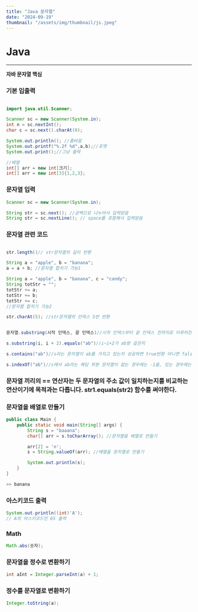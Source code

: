 ```yaml
---
title: "Java 문자열"
date: "2024-09-19"
thumbnail: "/assets/img/thumbnail/js.jpeg"
---
```


# Java
---

**자바 문자열 핵심**

### 기본 입출력
```java

import java.util.Scanner;

Scanner sc = new Scanner(System.in);
int n = sc.nextInt();
char c = sc.next().charAt(0);

System.out.println(); //줄바꿈
System.out.printf("%.2f %d",a,b);//포맷
System.out.print();//그냥 출력

//배열
int[] arr = new int[크기];
int[] arr = new int[3]{1,2,3};

```


### 문자열 입력
```java
Scanner sc = new Scanner(System.in);

String str = sc.next(); //공백으로 나누어서 입력받음
String str = sc.nextLine(); // space를 포함해서 입력받음
```


### 문자열 관련 코드
```java

str.length()// str문자열의 길이 반환

String a = "apple", b = "banana";
a = a + b; //문자열 합치기 가능1

String a = "apple", b = "banana", c = "candy";
String totStr = "";
totStr += a;
totStr += b;
totStr += c;
//문자열 합치기 가능2

str.charAt(5); //str문자열의 인덱스 5번 반환


문자열.substring(시작 인덱스, 끝 인덱스)//시작 인덱스부터 끝 인덱스 전까지로 이루어진 부분문자열이 반환

s.substring(i, i + 2).equals("ab")//i~i+2가 ab랑 같은지

s.contains("ab")//s라는 문자열이 ab를 가지고 있는지 성공하면 true반환 아니면 false반환

s.indexOf("ab")//s에서 ab라는 해당 부분 문자열이 없는 경우에는 -1을, 있는 경우에는 가장 앞에 나오는 부분 문자열의 위치를 반환

```

### 문자열 끼리의 == 연산자는 두 문자열의 주소 값이 일치하는지를 비교하는 연산이기에 목적과는 다릅니다.  str1.equals(str2) 함수를 써야한다.


### 문자열을 배열로 만들기
```java
public class Main {
    public static void main(String[] args) {
        String s = "baaana";
        char[] arr = s.toCharArray(); //문자열을 배열로 만들기

        arr[2] = 'n';
        s = String.valueOf(arr); //배열을 문자열로 만들기

        System.out.println(s);
    }
}

>> banana


```


### 아스키코드 출력

```java
System.out.println((int)'A');
// A의 아스키코드인 65 출력

```


### Math

```java
Math.abs(숫자);

```


### 문자열을 정수로 변환하기

```java
int aInt = Integer.parseInt(a) + 1;

```

### 정수를 문자열로 변환하기
```java
Integer.toString(a);

```